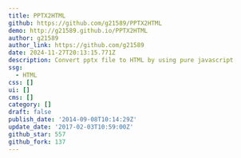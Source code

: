 ```yaml
---
title: PPTX2HTML
github: https://github.com/g21589/PPTX2HTML
demo: http://g21589.github.io/PPTX2HTML
author: g21589
author_link: https://github.com/g21589
date: 2024-11-27T20:13:15.771Z
description: Convert pptx file to HTML by using pure javascript
ssg:
  - HTML
css: []
ui: []
cms: []
category: []
draft: false
publish_date: '2014-09-08T10:14:29Z'
update_date: '2017-02-03T10:59:00Z'
github_star: 557
github_fork: 137
---
```

